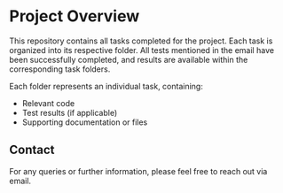 # Project Overview

This repository contains all tasks completed for the project. Each task is organized into its respective folder. All tests mentioned in the email have been successfully completed, and results are available within the corresponding task folders.


Each folder represents an individual task, containing:
- Relevant code
- Test results (if applicable)
- Supporting documentation or files


## Contact

For any queries or further information, please feel free to reach out via email.

